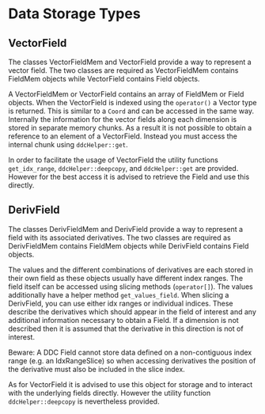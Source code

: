 # Data Storage Types

## VectorField

The classes VectorFieldMem and VectorField provide a way to represent a vector field. The two classes are required as VectorFieldMem contains FieldMem objects while VectorField contains Field objects.

A VectorFieldMem or VectorField contains an array of FieldMem or Field objects. When the VectorField is indexed using the `operator()` a Vector type is returned. This is similar to a `Coord` and can be accessed in the same way.
Internally the information for the vector fields along each dimension is stored in separate memory chunks. As a result it is not possible to obtain a reference to an element of a VectorField. Instead you must access the internal chunk using `ddcHelper::get`.

In order to facilitate the usage of VectorField the utility functions `get_idx_range`, `ddcHelper::deepcopy`, and `ddcHelper::get` are provided. However for the best access it is advised to retrieve the Field and use this directly.

## DerivField

The classes DerivFieldMem and DerivField provide a way to represent a field with its associated derivatives. The two classes are required as DerivFieldMem contains FieldMem objects while DerivField contains Field objects.

The values and the different combinations of derivatives are each stored in their own field as these objects usually have different index ranges. The field itself can be accessed using slicing methods (`operator[]`). The values additionally have a helper method `get_values_field`.
When slicing a DerivField, you can use either idx ranges or individual indices. These describe the derivatives which should appear in the field of interest and any additional information necessary to obtain a Field. If a dimension is not described then it is assumed that the derivative in this direction is not of interest.

Beware: A DDC Field cannot store data defined on a non-contiguous index range (e.g. an IdxRangeSlice) so when accessing derivatives the position of the derivative must also be included in the slice index.

As for VectorField it is advised to use this object for storage and to interact with the underlying fields directly. However the utility function `ddcHelper::deepcopy` is nevertheless provided.
